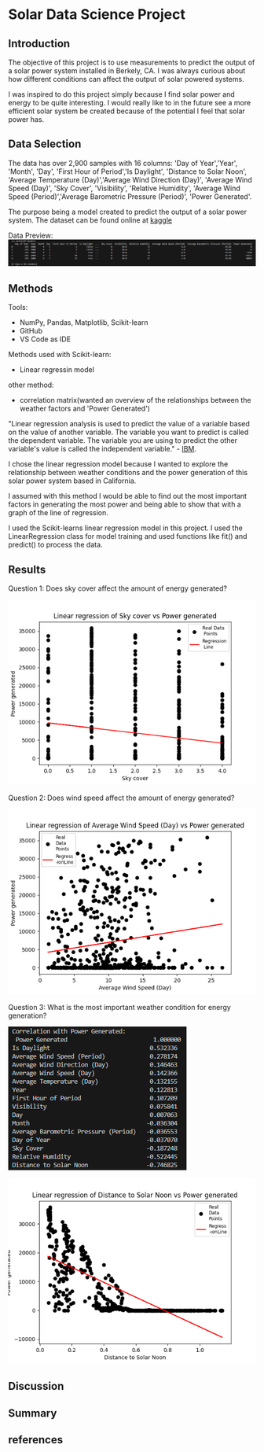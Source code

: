 # Solar Data Science Project

## Introduction

The objective of this project is to use measurements to predict the output of a solar power system installed in Berkely, CA. I was always curious about how different conditions can affect the output of solar powered systems.

I was inspired to do this project simply because I find solar power and energy to be quite interesting. I would really like to in the future see a more efficient solar system be created because of the potential I feel that solar power has.

## Data Selection

The data has over 2,900 samples with 16 columns: 
'Day of Year','Year', 'Month', 'Day', 'First Hour of Period','Is Daylight', 'Distance to Solar Noon', 'Average Temperature (Day)','Average Wind Direction (Day)', 'Average Wind Speed (Day)', 'Sky Cover',   'Visibility', 'Relative Humidity', 'Average Wind Speed (Period)','Average Barometric Pressure (Period)', 'Power Generated'.

The purpose being a model created to predict the output of a solar power system. The dataset can be found online at [kaggle](https://www.kaggle.com/datasets/vipulgote4/solar-power-generation/)

Data Preview:
![Data screenshot](./graph/dataPreview.png)

## Methods

Tools:
- NumPy, Pandas, Matplotlib, Scikit-learn
- GitHub
- VS Code as IDE

Methods used with Scikit-learn:
- Linear regressin model

other method:
- correlation matrix(wanted an overview of the relationships between the weather factors and 'Power Generated')

"Linear regression analysis is used to predict the value of a variable based on the value of another variable. The variable you want to predict is called the dependent variable. The variable you are using to predict the other variable's value is called the independent variable." - [IBM](https://www.ibm.com/topics/linear-regression). 

I chose the linear regression model because I wanted to explore the relationship between weather conditions and the power generation of this solar power system based in California. 

I assumed with this method I would be able to find out the most important factors in generating the most power and being able to show that with a graph of the line of regression. 

I used the Scikit-learns linear regression model in this project. I used the LinearRegression class for model training and used functions like fit() and predict() to process the data.

## Results
Question 1: Does sky cover affect the amount of energy generated?

![Sky Cover Vs Power Generated](./graph/SkyCoverVsPowerGeneratedRL.png)


Question 2: Does wind speed affect the amount of energy generated?

![Wind Speed (day) Vs Power Generated](./graph/WindSpeed(day)VsPowerGeneratedRL.png)


Question 3: What is the most important weather condition for energy generation?

![Correlation with Power Generated](./graph/Question3correlation.png)

![Relative Humidity Vs Power Generated](./graph/Linear%20regression%20of%20Distance%20to%20Solar%20Noon%20vs%20Power%20generated.png)
## Discussion


## Summary


## references
